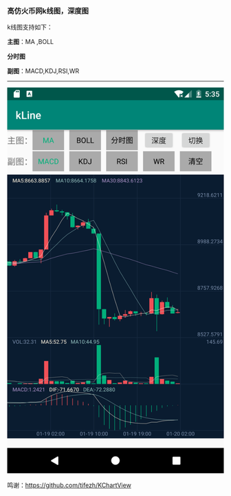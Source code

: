 ### 高仿火币网k线图，深度图

k线图支持如下：

**主图**：MA ,BOLL

**分时图**

**副图**：MACD,KDJ,RSI,WR

------
![image](https://github.com/runfengai/kLine/blob/master/files/sample.png)


鸣谢：https://github.com/tifezh/KChartView


